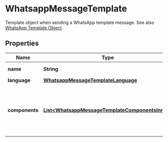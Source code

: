 

# WhatsappMessageTemplate

Template object when sending a WhatsApp template message. See also [WhatsApp Template Object](https://developers.facebook.com/docs/whatsapp/cloud-api/reference/messages#template-object).

## Properties

| Name | Type | Description | Notes |
|------------ | ------------- | ------------- | -------------|
|**name** | **String** | Name of the template. |  |
|**language** | [**WhatsappMessageTemplateLanguage**](WhatsappMessageTemplateLanguage.md) |  |  |
|**components** | [**List&lt;WhatsappMessageTemplateComponentsInner&gt;**](WhatsappMessageTemplateComponentsInner.md) | Array of components objects containing the parameters of the message. |  |



